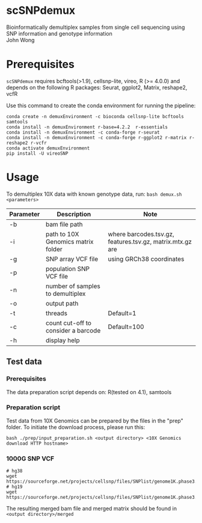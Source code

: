 # scSNPdemux

Bioinformatically demultiplex samples from single cell sequencing using SNP information and genotype information\
John Wong

# Prerequisites
`scSNPdemux` requires bcftools(>1.9), cellsnp-lite, vireo, R (>= 4.0.0) and depends on the following R packages: Seurat, ggplot2, Matrix, reshape2, vcfR

Use this command to create the conda environment for running the pipeline:
```
conda create -n demuxEnvironment -c bioconda cellsnp-lite bcftools samtools
conda install -n demuxEnvironment r-base=4.2.2  r-essentials
conda install -n demuxEnvironment -c conda-forge r-seurat
conda install -n demuxEnvironment -c conda-forge r-ggplot2 r-matrix r-reshape2 r-vcfr
conda activate demuxEnvironment
pip install -U vireoSNP

```

# Usage
To demultiplex 10X data with known genotype data, run:
`bash demux.sh <parameters>`

| Parameter | Description | Note |
| --------- | ----------- | ---- |
|-b|bam file path||
|-i|path to 10X Genomics matrix folder|where barcodes.tsv.gz, features.tsv.gz, matrix.mtx.gz are|
|-g|SNP array VCF file|using GRCh38 coordinates|
|-p|population SNP VCF file||
|-n|number of samples to demultiplex||
|-o|output path||
|-t|threads|Default=1|
|-c|count cut-off to consider a barcode|Default=100|
|-h|display help||


## Test data

### Prerequisites
The data preparation script depends on:
R(tested on 4.1), samtools

### Preparation script
Test data from 10X Genomics can be prepared by the files in the "prep" folder. To initiate the download process, please run this:
```console
bash ./prep/input_preparation.sh <output directory> <10X Genomics download HTTP hostname>
```

### 1000G SNP VCF
```
# hg38
wget https://sourceforge.net/projects/cellsnp/files/SNPlist/genome1K.phase3.SNP_AF5e2.chr1toX.hg38.vcf.gz
# hg19
wget https://sourceforge.net/projects/cellsnp/files/SNPlist/genome1K.phase3.SNP_AF5e2.chr1toX.hg19.vcf.gz
```

The resulting merged bam file and merged matrix should be found in `<output directory>/merged`

